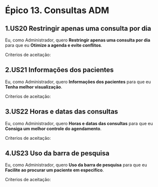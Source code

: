 # Épico 13. Consultas ADM
 
## 1.US20 Restringir apenas uma consulta por dia
Eu, como Administrador, quero **Restringir apenas uma consulta por dia** para que eu **Otimize a agenda e evite  conflitos**.
<p>Criterios de aceitação:</p>

## 2.US21 Informações dos pacientes
Eu, como Administrador, quero **Informações dos pacientes** para que eu **Tenha melhor visualização**.
<p>Criterios de aceitação:</p>

## 3.US22 Horas e datas das consultas
Eu, como Administrador, quero **Horas e datas das consultas** para que eu **Consiga um melhor controle do agendamento**.
<p>Criterios de aceitação:</p>

## 4.US23 Uso da barra de pesquisa
Eu, como Administrador, quero **Uso da barra de pesquisa** para que eu **Facilite ao procurar um paciente em especifico**.
<p>Criterios de aceitação:</p>   
        
